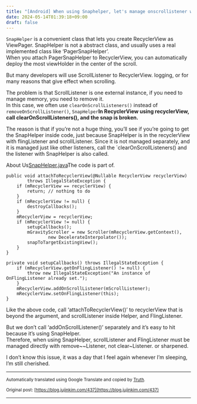 ```yaml
---
title: "[Android] When using Snaphelper, let's manage onscrollistener well."
date: 2024-05-14T01:39:18+09:00
draft: false
---
```


`SnapHelper` is a convenient class that lets you create RecyclerView as ViewPager. SnapHelper is not a abstract class, and usually uses a real implemented class like ‘PagerSnapHelper’.  
When you attach PagerSnapHelper to RecyclerView, you can automatically deploy the most viewHolder in the center of the scroll.

But many developers will use ScrollListener to RecyclerView. logging, or for many reasons that give effect when scrolling.

The problem is that ScrollListener is one external instance, if you need to manage memory, you need to remove it.  
In this case, we often use `clearOnScrollListeners()` instead of `removeOnScrollListener()`, `SnapHelper`**In RecyclerView using recyclerView, call clearOnScrollListeners(), and the snap is broken.**

The reason is that if you’re not a huge thing, you’ll see if you’re going to get the SnapHelper inside code, just because SnapHelper is in the recyclerView with flingListener and scrollListener. Since it is not managed separately, and it is managed just like other listeners, call the `clearOnScrollListeners() and the listener with SnapHelper is also called.

About Us[SnapHelper.java](https://android.googlesource.com/platform/frameworks/support/+/oreo-cts-release/v7/recyclerview/src/android/support/v7/widget/SnapHelper.java)The code is part of.


```
public void attachToRecyclerView(@Nullable RecyclerView recyclerView)
        throws IllegalStateException {
    if (mRecyclerView == recyclerView) {
        return; // nothing to do
    }
    if (mRecyclerView != null) {
        destroyCallbacks();
    }
    mRecyclerView = recyclerView;
    if (mRecyclerView != null) {
        setupCallbacks();
        mGravityScroller = new Scroller(mRecyclerView.getContext(),
                new DecelerateInterpolator());
        snapToTargetExistingView();
    }
}

private void setupCallbacks() throws IllegalStateException {
    if (mRecyclerView.getOnFlingListener() != null) {
        throw new IllegalStateException("An instance of OnFlingListener already set.");
    }
    mRecyclerView.addOnScrollListener(mScrollListener);
    mRecyclerView.setOnFlingListener(this);
}
```
Like the above code, call ‘attachToRecyclerView()’ to recyclerView that is beyond the argument, and scrollListener inside Helper, and FlingListener.

But we don’t call ‘addOnScrollListener()’ separately and it’s easy to hit because it’s using SnapHelper.  
Therefore, when using SnapHelper, scrollListener and FlingListener must be managed directly with remove~~Listener, not clear~Listener. or sharpened.

I don’t know this issue, it was a day that I feel again whenever I’m sleeping, I’m still cherished.



---
<small>Automatically translated using Google Translate and copied by [Truth](https://github.com/jujinkim/truth).

Original post: [https://blog.jujinkim.com/437](https://blog.jujinkim.com/437)</small>

---

